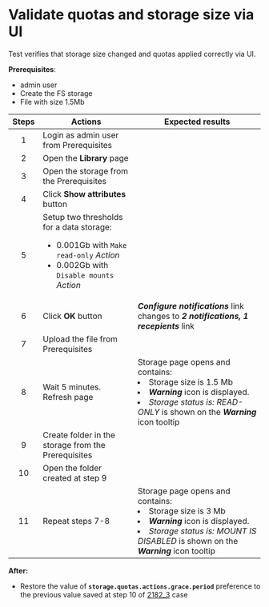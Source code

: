 # Validate quotas and storage size via UI

Test verifies that storage size changed and quotas applied correctly via UI. 

**Prerequisites**:

- admin user
- Create the FS storage
- File with size 1.5Mb

| Steps | Actions | Expected results |
| :---: | --- | --- |
| 1 | Login as admin user from Prerequisites | |
| 2 | Open the **Library** page | |
| 3 | Open the storage from the Prerequisites | |
| 4 | Click **Show attributes** button | |
| 5 | Setup two thresholds for a data storage: <ul><li> 0.001Gb with `Make read-only` *Action* <li> 0.002Gb with `Disable mounts` *Action* | |
| 6 | Click **OK** button | ***Configure notifications*** link changes to ***2 notifications, 1 recepients*** link |
| 7 | Upload the file from Prerequisites | |
| 8 | Wait 5 minutes. Refresh page | Storage page opens and contains: <li> Storage size is 1.5 Mb <li> ***Warning*** icon is displayed. <li> *Storage status is: READ-ONLY* is shown on the ***Warning*** icon tooltip |
| 9 | Create folder in the storage from the Prerequisites | |
| 10 | Open the folder created at step 9 | |
| 11 | Repeat steps 7-8 | Storage page opens and contains: <li> Storage size is 3 Mb <li> ***Warning*** icon is displayed. <li> *Storage status is: MOUNT IS DISABLED* is shown on the ***Warning*** icon tooltip |

**After:**
- Restore the value of **`storage.quotas.actions.grace.period`** preference to the previous value saved at step 10 of [2182_3](2182_3.md) case
